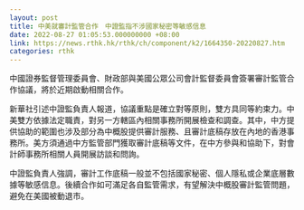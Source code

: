 ```yaml
---
layout: post
title: 中美就審計監管合作　中證監指不涉國家秘密等敏感信息
date: 2022-08-27 01:05:53.000000000 +08:00
link: https://news.rthk.hk/rthk/ch/component/k2/1664350-20220827.htm
categories: rthk
---
```


中國證券監督管理委員會、財政部與美國公眾公司會計監督委員會簽署審計監管合作協議，將於近期啟動相關合作。

新華社引述中證監負責人報道，協議重點是確立對等原則，雙方具同等約束力。中美雙方依據法定職責，對另一方轄區內相關事務所開展檢查和調查。其中，中方提供協助的範圍也涉及部分為中概股提供審計服務、且審計底稿存放在內地的香港事務所。美方須通過中方監管部門獲取審計底稿等文件，在中方參與和協助下，對會計師事務所相關人員開展訪談和問詢。

中證監負責人強調，審計工作底稿一般並不包括國家秘密、個人隱私或企業底層數據等敏感信息。後續合作如可滿足各自監管需求，有望解決中概股審計監管問題，避免在美國被動退市。
